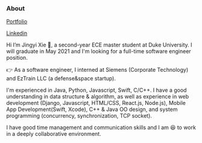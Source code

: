 ### About

[Portfolio](https://jingyi-xie.com/)

[Linkedin](https://www.linkedin.com/in/jingyi-xie-duke)


Hi I’m Jingyi Xie :wave:, a second-year ECE master student at Duke University. I will graduate in May 2021 and I'm looking for a full-time software engineer position.

:point_right: As a software engineer, I interned at Siemens (Corporate Technology) and EzTrain LLC (a defense&space startup). 

I'm experienced in Java, Python, Javascript, Swift, C/C++. I have a good understanding in data structure & algorithm, as well as experience in web development (Django, Javascript, HTML/CSS, React.js, Node.js), Mobile App Development(Swift, Xcode), C++ & Java OO design, and system programming (concurrency, synchronization, TCP socket).

I have good time management and communication skills and I am :satisfied: to work in a deeply collaborative environment.
